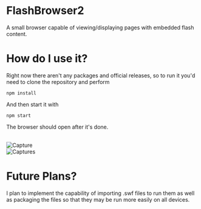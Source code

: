 # FlashBrowser2
A small browser capable of viewing/displaying pages with embedded flash content.

# How do I use it?
Right now there aren't any packages and official releases, so to run it you'd need to clone the repository and perform
```
npm install
```
And then start it with
```
npm start
```
The browser should open after it's done.

<br/>![Capture](https://user-images.githubusercontent.com/17104414/124369458-a71aed00-dc31-11eb-9347-e5e126e09e4c.PNG)
<br/>![Captures](https://user-images.githubusercontent.com/17104414/124369943-2d85fd80-dc37-11eb-89c7-ea4d5041049b.PNG)



# Future Plans?
I plan to implement the capability of importing .swf files to run them as well as packaging the files so that they may be run more easily on all devices.
